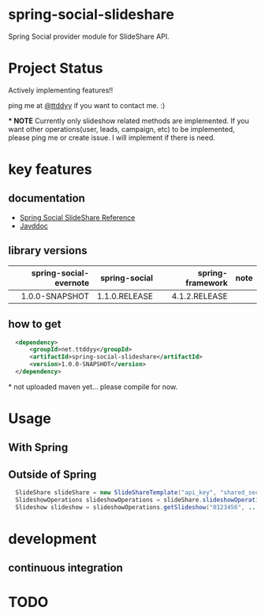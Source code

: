 # spring-social-slideshare

Spring Social provider module for SlideShare API.


# Project Status

Actively implementing features!!  

ping me at [@ttddyy](https://twitter.com/ttddyy) if you want to contact me. :)   

__* NOTE__
Currently only slideshow related methods are implemented. If you want other operations(user, leads, campaign, etc) to
be implemented, please ping me or create issue. I will implement if there is need.

# key features


## documentation

- [Spring Social SlideShare Reference](https://github.com/ttddyy/spring-social-slideshare/wiki/About)
- [Javddoc](https://github.com/ttddyy/spring-social-slideshare/wiki/Javadoc)

## library versions

| spring-social-evernote | spring-social | spring-framework |                     note |
| ----------------------:| -------------:| ----------------:| ------------------------ | 
|         1.0.0-SNAPSHOT | 1.1.0.RELEASE |    4.1.2.RELEASE |                          |

## how to get


```xml
  <dependency>
      <groupId>net.ttddyy</groupId>
      <artifactId>spring-social-slideshare</artifactId>
      <version>1.0.0-SNAPSHOT</version>
  </dependency>
```
\* not uploaded maven yet... please compile for now.

# Usage

## With Spring

## Outside of Spring

```java
  SlideShare slideShare = new SlideShareTemplate("api_key", "shared_secret");
  SlideshowOperations slideshowOperations = slideShare.slideshowOperations();
  Slideshow slideshow = slideshowOperations.getSlideshow("0123456", ...);
```

# development

## continuous integration

# TODO


